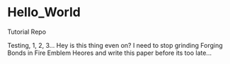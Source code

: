 # Hello_World
Tutorial Repo

Testing, 1, 2, 3... Hey is this thing even on? I need to stop grinding Forging Bonds in Fire Emblem Heores and write this paper before its too late...
